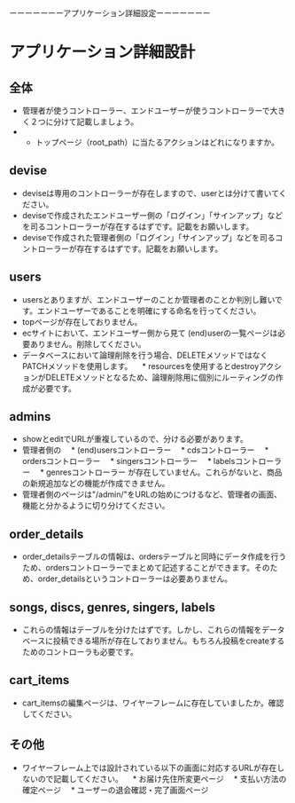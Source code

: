 ーーーーーーーアプリケーション詳細設定ーーーーーーー

# アプリケーション詳細設計

## 全体
- 管理者が使うコントローラー、エンドユーザーが使うコントローラーで大きく２つに分けて記載しましょう。
- - トップページ（root_path）に当たるアクションはどれになりますか。

## devise
- deviseは専用のコントローラーが存在しますので、userとは分けて書いてください。
- deviseで作成されたエンドユーザー側の「ログイン」「サインアップ」などを司るコントローラーが存在するはずです。記載をお願いします。
- deviseで作成された管理者側の「ログイン」「サインアップ」などを司るコントローラーが存在するはずです。記載をお願いします。

## users
- usersとありますが、エンドユーザーのことか管理者のことか判別し難いです。エンドユーザーであることを明確にする命名を行ってください。
- topページが存在しておりません。
- ecサイトにおいて、エンドユーザー側から見て (end)userの一覧ページは必要ありません。削除してください。
- データベースにおいて論理削除を行う場合、DELETEメソッドではなくPATCHメソッドを使用します。
  　* resourcesを使用するとdestroyアクションがDELETEメソッドとなるため、論理削除用に個別にルーティングの作成が必要です。

## admins
- showとeditでURLが重複しているので、分ける必要があります。
- 管理者側の
  　* (end)usersコントローラー
  　* cdsコントローラー
  　* ordersコントローラー
  　* singersコントローラー
  　* labelsコントローラー
  　* genresコントローラー
が存在していません。これらがないと、商品の新規追加などの機能が作成できません。
- 管理者側のページは"/admin/"をURLの始めにつけるなど、管理者の画面、機能と分かるように切り分けてください。


## order_details
- order_detailsテーブルの情報は、ordersテーブルと同時にデータ作成を行うため、ordersコントローラーでまとめて記述することができます。そのため、order_detailsというコントローラーは必要ありません。

## songs, discs, genres, singers, labels
- これらの情報はテーブルを分けたはずです。しかし、これらの情報をデータベースに投稿できる場所が存在しておりません。もちろん投稿をcreateするためのコントローラも必要です。

## cart_items
-  cart_itemsの編集ページは、ワイヤーフレームに存在していましたか。確認してください。

## その他
- ワイヤーフレーム上では設計されている以下の画面に対応するURLが存在しないので記載してください。
  　* お届け先住所変更ページ
  　* 支払い方法の確定ページ
  　* ユーザーの退会確認・完了画面ページ

